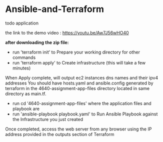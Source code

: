 # Ansible-and-Terraform
todo application


the link to the demo video : https://youtu.be/Aw7J56wHO40

**after downloading the zip file:**
- run 'terraform init' to Prepare your working directory for other commands
- run 'terraform apply' to  Create infrastructure (this will take a few minutes)

When Apply complete, will output ec2 instances dns names and their ipv4 addresses
You should have hosts.yaml and ansible.config generated by terraform in the 4640-assignment-app-files directory located in same directory as main.tf.

- run cd '4640-assignment-app-files' where the application files and playbook are
- run 'ansible-playbook playbook.yaml' to  Run Ansible Playbook against the Infrastructure you just created

Once completed, access the  web server from any browser using the IP address provided in the outputs section of Terraform
